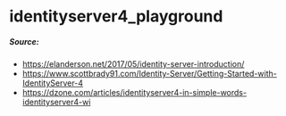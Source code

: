 # identityserver4_playground

##### Source:
- https://elanderson.net/2017/05/identity-server-introduction/
- https://www.scottbrady91.com/Identity-Server/Getting-Started-with-IdentityServer-4
- https://dzone.com/articles/identityserver4-in-simple-words-identityserver4-wi
